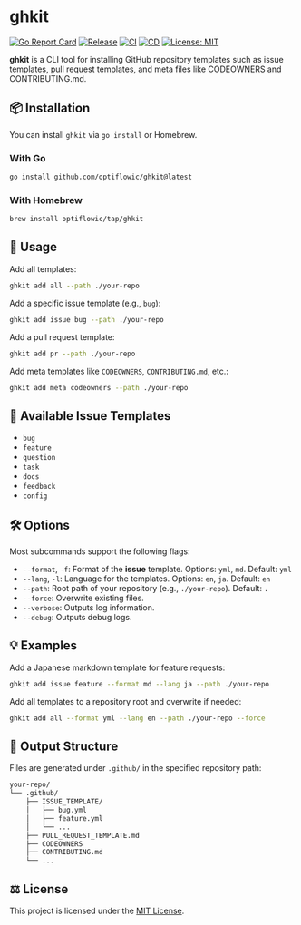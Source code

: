 # ghkit

[![Go Report Card](https://goreportcard.com/badge/github.com/optiflowic/ghkit)](https://goreportcard.com/report/github.com/optiflowic/ghkit)
[![Release](https://img.shields.io/github/v/release/optiflowic/ghkit?sort=semver)](https://github.com/optiflowic/ghkit/releases)
[![CI](https://github.com/optiflowic/ghkit/actions/workflows/ci.yml/badge.svg)](https://github.com/optiflowic/ghkit/actions/workflows/ci.yml)
[![CD](https://github.com/optiflowic/ghkit/actions/workflows/cd.yml/badge.svg)](https://github.com/optiflowic/ghkit/actions/workflows/cd.yml)
[![License: MIT](https://img.shields.io/badge/license-MIT-green.svg)](./LICENSE)

**ghkit** is a CLI tool for installing GitHub repository templates such as issue templates, pull request templates, and meta files like CODEOWNERS and CONTRIBUTING.md.

## 📦 Installation

You can install `ghkit` via `go install` or Homebrew.

### With Go

```bash
go install github.com/optiflowic/ghkit@latest
```

### With Homebrew

```bash
brew install optiflowic/tap/ghkit
```

## 🚀 Usage

Add all templates:

```bash
ghkit add all --path ./your-repo
```

Add a specific issue template (e.g., `bug`):

```bash
ghkit add issue bug --path ./your-repo
```

Add a pull request template:

```bash
ghkit add pr --path ./your-repo
```

Add meta templates like `CODEOWNERS`, `CONTRIBUTING.md`, etc.:

```bash
ghkit add meta codeowners --path ./your-repo
```

## 🧾 Available Issue Templates

- `bug`
- `feature`
- `question`
- `task`
- `docs`
- `feedback`
- `config`

## 🛠️ Options

Most subcommands support the following flags:

- `--format`, `-f`: Format of the **issue** template. Options: `yml`, `md`. Default: `yml`
- `--lang`, `-l`: Language for the templates. Options: `en`, `ja`. Default: `en`
- `--path`: Root path of your repository (e.g., `./your-repo`). Default: `.`
- `--force`: Overwrite existing files.
- `--verbose`: Outputs log information.
- `--debug`: Outputs debug logs.

## 💡 Examples

Add a Japanese markdown template for feature requests:

```bash
ghkit add issue feature --format md --lang ja --path ./your-repo
```

Add all templates to a repository root and overwrite if needed:

```bash
ghkit add all --format yml --lang en --path ./your-repo --force
```

## 📁 Output Structure

Files are generated under `.github/` in the specified repository path:

```bash
your-repo/
└── .github/
    ├── ISSUE_TEMPLATE/
    │   ├── bug.yml
    │   ├── feature.yml
    │   └── ...
    ├── PULL_REQUEST_TEMPLATE.md
    ├── CODEOWNERS
    ├── CONTRIBUTING.md
    └── ...
```

## ⚖️ License

This project is licensed under the [MIT License](./LICENSE).
